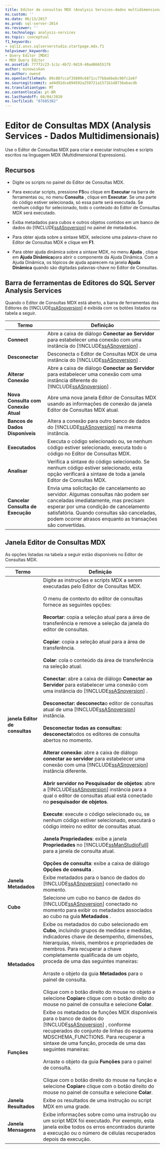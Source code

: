 ```yaml
---
title: Editor de consultas MDX (Analysis Services-dados multidimensionais) | Microsoft Docs
ms.custom: ''
ms.date: 06/13/2017
ms.prod: sql-server-2014
ms.reviewer: ''
ms.technology: analysis-services
ms.topic: conceptual
f1_keywords:
- sql12.asvs.sqlserverstudio.startpage.mdx.f1
helpviewer_keywords:
- Query Editor [MDX]
- MDX Query Editor
ms.assetid: 777f2c23-1c1c-4b72-9d19-48a4866551f8
author: minewiskan
ms.author: owend
ms.openlocfilehash: 89c887ccaf35809c6871cc77b8a6bebc96fc2e6f
ms.sourcegitcommit: ad4d92dce894592a259721a1571b1d8736abacdb
ms.translationtype: MT
ms.contentlocale: pt-BR
ms.lasthandoff: 08/04/2020
ms.locfileid: "87685382"
---
```

# <a name="mdx-query-editor-analysis-services---multidimensional-data"></a>Editor de Consultas MDX (Analysis Services - Dados Multidimensionais)
  Use o Editor de Consultas MDX para criar e executar instruções e scripts escritos na linguagem MDX (Multidimensional Expressions).  
  
## <a name="features"></a>Recursos  
  
-   Digite os scripts no painel do Editor de Consultas MDX.  
  
-   Para executar scripts, pressione **F5**ou clique em **Executar** na barra de ferramentas ou, no menu **Consulta** , clique em **Executar**. Se uma parte do código estiver selecionada, só essa parte será executada. Se nenhum código for selecionado, todo o conteúdo do Editor de Consultas MDX será executado.  
  
-   Exiba metadados para cubos e outros objetos contidos em um banco de dados do [!INCLUDE[ssASnoversion](../includes/ssasnoversion-md.md)] no painel de metadados.  
  
-   Para obter ajuda sobre a sintaxe MDX, selecione uma palavra-chave no Editor de Consultas MDX e clique em **F1**.  
  
-   Para obter ajuda dinâmica sobre a sintaxe MDX, no menu **Ajuda** , clique em **Ajuda Dinâmica**para abrir o componente da Ajuda Dinâmica. Com a Ajuda Dinâmica, os tópicos de ajuda aparecem na janela **Ajuda Dinâmica** quando são digitadas palavras-chave no Editor de Consultas.  
  
## <a name="sql-server-analysis-services-editors-toolbar"></a>Barra de ferramentas de Editores do SQL Server Analysis Services  
 Quando o Editor de Consultas MDX está aberto, a barra de ferramentas dos Editores do [!INCLUDE[ssASnoversion](../includes/ssasnoversion-md.md)] é exibida com os botões listados na tabela a seguir.  
  
|Termo|Definição|  
|----------|----------------|  
|**Connect**|Abre a caixa de diálogo **Conectar ao Servidor** para estabelecer uma conexão com uma instância do [!INCLUDE[ssASnoversion](../includes/ssasnoversion-md.md)] .|  
|**Desconectar**|Desconecta o Editor de Consultas MDX de uma instância do [!INCLUDE[ssASnoversion](../includes/ssasnoversion-md.md)] .|  
|**Alterar Conexão**|Abre a caixa de diálogo **Conectar ao Servidor** para estabelecer uma conexão com uma instância diferente do [!INCLUDE[ssASnoversion](../includes/ssasnoversion-md.md)] .|  
|**Nova Consulta com Conexão Atual**|Abre uma nova janela Editor de Consultas MDX usando as informações de conexão da janela Editor de Consultas MDX atual.|  
|**Bancos de Dados Disponíveis**|Altera a conexão para outro banco de dados do [!INCLUDE[ssASnoversion](../includes/ssasnoversion-md.md)] na mesma instância.|  
|**Executados**|Executa o código selecionado ou, se nenhum código estiver selecionado, executa todo o código no Editor de Consultas MDX.|  
|**Analisar**|Verifica a sintaxe do código selecionado. Se nenhum código estiver selecionado, esta opção verificará a sintaxe de toda a janela Editor de Consultas MDX.|  
|**Cancelar Consulta de Execução**|Envia uma solicitação de cancelamento ao servidor. Algumas consultas não podem ser canceladas imediatamente, mas precisam esperar por uma condição de cancelamento satisfatória. Quando consultas são canceladas, podem ocorrer atrasos enquanto as transações são convertidas.|  
  
## <a name="mdx-query-editor-window"></a>Janela Editor de Consultas MDX  
 As opções listadas na tabela a seguir estão disponíveis no Editor de Consultas MDX.  
  
|Termo|Definição|  
|----------|----------------|  
|**janela Editor de consultas**|Digite as instruções e scripts MDX a serem executadas pelo Editor de Consultas MDX.<br /><br /> O menu de contexto do editor de consultas fornece as seguintes opções:<br /><br /> **Recortar**: copia a seleção atual para a área de transferência e remove a seleção da janela do editor de consultas.<br /><br /> **Copiar**: copia a seleção atual para a área de transferência.<br /><br /> **Colar**: cola o conteúdo da área de transferência na seleção atual.<br /><br /> **Conectar**: abre a caixa de diálogo **Conectar ao Servidor** para estabelecer uma conexão com uma instância do [!INCLUDE[ssASnoversion](../includes/ssasnoversion-md.md)] .<br /><br /> **Desconectar: desconecta**o editor de consultas atual de uma [!INCLUDE[ssASnoversion](../includes/ssasnoversion-md.md)] instância.<br /><br /> **Desconectar todas as consultas: desconecta**todos os editores de consulta abertos no momento.<br /><br /> **Alterar conexão**: abre a caixa de diálogo **conectar ao servidor** para estabelecer uma conexão com uma [!INCLUDE[ssASnoversion](../includes/ssasnoversion-md.md)] instância diferente.<br /><br /> **Abrir servidor no Pesquisador de objetos**: abre a [!INCLUDE[ssASnoversion](../includes/ssasnoversion-md.md)] instância para a qual o editor de consultas atual está conectado no **pesquisador de objetos**.<br /><br /> **Execute**: execute o código selecionado ou, se nenhum código estiver selecionado, executará o código inteiro no editor de consultas atual.<br /><br /> **Janela Propriedades**: exibe a janela **Propriedades** no [!INCLUDE[ssManStudioFull](../includes/ssmanstudiofull-md.md)] para a janela de consulta atual.<br /><br /> **Opções de consulta**: exibe a caixa de diálogo **Opções de consulta** .|  
|**Janela Metadados**|Exibe metadados para o banco de dados do [!INCLUDE[ssASnoversion](../includes/ssasnoversion-md.md)] conectado no momento.|  
|**Cubo**|Selecione um cubo no banco de dados do [!INCLUDE[ssASnoversion](../includes/ssasnoversion-md.md)] conectado no momento para exibir os metadados associados ao cubo na guia **Metadados** .|  
|**Metadados**|Exibe os metadados do cubo selecionado em **Cubo**, incluindo grupos de medidas e medidas, indicadores chave de desempenho, dimensões, hierarquias, níveis, membros e propriedades de membros. Para recuperar a chave completamente qualificada de um objeto, proceda de uma das seguintes maneiras:<br /><br /> Arraste o objeto da guia **Metadados** para o painel de consulta.<br /><br /> Clique com o botão direito do mouse no objeto e selecione **Copiar**e clique com o botão direito do mouse no painel de consulta e selecione **Colar**.|  
|**Funções**|Exibe os metadados de funções MDX disponíveis para o banco de dados do [!INCLUDE[ssASnoversion](../includes/ssasnoversion-md.md)] , conforme recuperados do conjunto de linhas do esquema MDSCHEMA_FUNCTIONS. Para recuperar a sintaxe de uma função, proceda de uma das seguintes maneiras:<br /><br /> Arraste o objeto da guia **Funções** para o painel de consulta.<br /><br /> Clique com o botão direito do mouse na função e selecione **Copiar**e clique com o botão direito do mouse no painel de consulta e selecione **Colar**.|  
|**Janela Resultados**|Exibe os resultados de uma instrução ou script MDX em uma grade.|  
|**Janela Mensagens**|Exibe informações sobre como uma instrução ou um script MDX foi executado. Por exemplo, esta janela exibe todos os erros encontrados durante a execução ou o número de células recuperados depois da execução.|  
  
  
